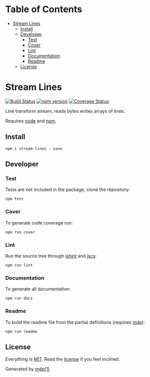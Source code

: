 Table of Contents
=================

* [Stream Lines](#stream-lines)
  * [Install](#install)
  * [Developer](#developer)
    * [Test](#test)
    * [Cover](#cover)
    * [Lint](#lint)
    * [Documentation](#documentation)
    * [Readme](#readme)
  * [License](#license)

Stream Lines
============

[<img src="https://travis-ci.org/tmpfs/stream-lines.svg" alt="Build Status">](https://travis-ci.org/tmpfs/stream-lines)
[<img src="http://img.shields.io/npm/v/stream-lines.svg" alt="npm version">](https://npmjs.org/package/stream-lines)
[<img src="https://coveralls.io/repos/tmpfs/stream-lines/badge.svg?branch=master&service=github&v=1" alt="Coverage Status">](https://coveralls.io/github/tmpfs/stream-lines?branch=master).

Line transform stream, reads bytes writes arrays of lines.

Requires [node](http://nodejs.org) and [npm](http://www.npmjs.org).

## Install

```
npm i stream-lines --save
```

## Developer

### Test

Tests are not included in the package, clone the repository:

```
npm test
```

### Cover

To generate code coverage run:

```
npm run cover
```

### Lint

Run the source tree through [jshint](http://jshint.com/) and [jscs](http://jscs.info/):

```
npm run lint
```

### Documentation

To generate all documentation:

```
npm run docs
```

### Readme

To build the readme file from the partial definitions (requires [mdp](https://github.com/tmpfs/mdp)):

```
npm run readme
```

## License

Everything is [MIT](http://en.wikipedia.org/wiki/MIT_License). Read the [license](https://github.com/tmpfs/stream-lines/blob/master/LICENSE) if you feel inclined.

Generated by [mdp(1)](https://github.com/freeformsystems/mdp).

[node]: http://nodejs.org
[npm]: http://www.npmjs.org
[mdp]: https://github.com/tmpfs/mdp
[jshint]: http://jshint.com/
[jscs]: http://jscs.info/
